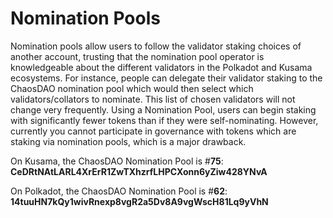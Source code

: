 # Nomination Pools

Nomination pools allow users to follow the validator staking choices of another account, trusting that the nomination pool operator is knowledgeable about the different validators in the Polkadot and Kusama ecosystems. For instance, people can delegate their validator staking to the ChaosDAO nomination pool which would then select which validators/collators to nominate. This list of chosen validators will not change very frequently. Using a Nomination Pool, users can begin staking with significantly fewer tokens than if they were self-nominating. However, currently you cannot participate in governance with tokens which are staking via nomination pools, which is a major drawback.

On Kusama, the ChaosDAO Nomination Pool is #**75**: **CeDRtNAtLARL4XrErR1ZwTXhzrfLHPCXonn6yZiw428YNvA**

On Polkadot, the ChaosDAO Nomination Pool is #**62**: **14tuuHN7kQy1wivRnexp8vgR2a5Dv8A9vgWscH81Lq9yVhN**

